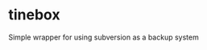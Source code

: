 # tinebox

Simple wrapper for using subversion as a backup system

<!--

[![Package Version](https://img.shields.io/hexpm/v/tinebox)](https://hex.pm/packages/tinebox)
[![Hex Docs](https://img.shields.io/badge/hex-docs-ffaff3)](https://hexdocs.pm/tinebox/)

```sh
gleam add tinebox
```
```elm
import tinebox

pub fn main() {
  // TODO: An example of the project in use
}
```

Further documentation can be found at <https://hexdocs.pm/tinebox>.

## Development

```sh
gleam run   # Run the project
gleam test  # Run the tests
gleam shell # Run an Erlang shell
```

-->
